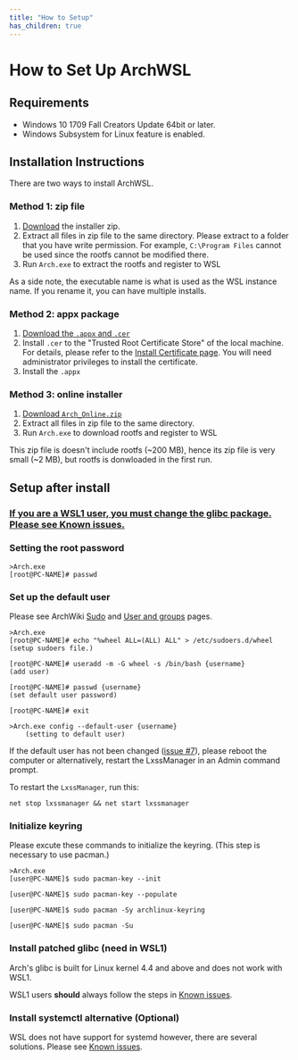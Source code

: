 ```yaml
---
title: "How to Setup"
has_children: true
---
```

# How to Set Up ArchWSL

## Requirements

* Windows 10 1709 Fall Creators Update 64bit or later.
* Windows Subsystem for Linux feature is enabled.

## Installation Instructions

There are two ways to install ArchWSL.

### Method 1: zip file

1. [Download](https://github.com/yuk7/ArchWSL/releases/latest) the installer zip.
2. Extract all files in zip file to the same directory.
   Please extract to a folder that you have write permission.
   For example, `C:\Program Files` cannot be used since the rootfs cannot be modified there.
3. Run `Arch.exe` to extract the rootfs and register to WSL

As a side note, the executable name is what is used as the WSL instance name.
If you rename it, you can have multiple installs.

### Method 2: appx package

1. [Download the `.appx` and `.cer`](https://github.com/yuk7/ArchWSL/releases/latest)
2. Install `.cer` to the "Trusted Root Certificate Store" of the local machine.
   For details, please refer to the [Install Certificate page](Install-Certificate.md).
   You will need administrator privileges to install the certificate.
3. Install the `.appx`

### Method 3: online installer

1. [Download `Arch_Online.zip`](https://github.com/yuk7/ArchWSL/releases/latest)
2. Extract all files in zip file to the same directory.
3. Run `Arch.exe` to download rootfs and register to WSL

This zip file is doesn't include rootfs (~200 MB), hence its zip file is very small (~2 MB),
but rootfs is donwloaded in the first run.

## Setup after install
### [If you are a WSL1 user, you **must** change the glibc package. Please see Known issues.](Known-issues.md#wsl1--wsl2)

### Setting the root password

```shell
>Arch.exe
[root@PC-NAME]# passwd
```

### Set up the default user

Please see ArchWiki
[Sudo](https://wiki.archlinux.org/index.php/Sudo#Example_entries)
and
[User and groups](https://wiki.archlinux.org/index.php/Users_and_groups) pages.

```shell
>Arch.exe
[root@PC-NAME]# echo "%wheel ALL=(ALL) ALL" > /etc/sudoers.d/wheel
(setup sudoers file.)

[root@PC-NAME]# useradd -m -G wheel -s /bin/bash {username}
(add user)

[root@PC-NAME]# passwd {username}
(set default user password)

[root@PC-NAME]# exit

>Arch.exe config --default-user {username}
    (setting to default user)
```

If the default user has not been changed
([issue #7](https://github.com/yuk7/ArchWSL/issues/7)),
please reboot the computer or alternatively, restart the LxssManager in an Admin
command prompt.

To restart the `LxssManager`, run this:

```batch
net stop lxssmanager && net start lxssmanager
```

### Initialize keyring

Please excute these commands to initialize the keyring.
(This step is necessary to use pacman.)

```shell
>Arch.exe
[user@PC-NAME]$ sudo pacman-key --init

[user@PC-NAME]$ sudo pacman-key --populate

[user@PC-NAME]$ sudo pacman -Sy archlinux-keyring

[user@PC-NAME]$ sudo pacman -Su
```

### Install patched glibc (need in WSL1)
Arch's glibc is built for Linux kernel 4.4 and above and does not work with WSL1.

WSL1 users **should** always follow the steps in [Known issues](Known-issues.md#wsl1--wsl2).

### Install systemctl alternative (Optional)
WSL does not have support for systemd however, there are several solutions.
Please see [Known issues](Known-issues.md#systemdsystemctl).
